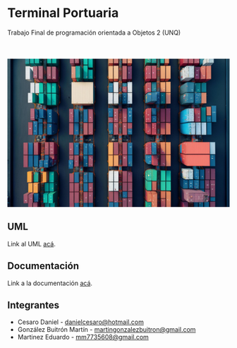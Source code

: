 # Terminal Portuaria

Trabajo Final de programación orientada a Objetos 2 (UNQ)
<br> </br>
<br> </br>
![Terminal](https://github.com/Eduardo73Martinez/MMD-Terminal_Portuaria/blob/main/terminalPortuaria.jpg)


## UML 

Link al UML [acá](https://drive.google.com/file/d/1Vc3NjyPhuk1Eb3kPUm8uWrePLjnZ5dR4/view?usp=sharing).


## Documentación

Link a la documentación [acá](https://github.com/Eduardo73Martinez/MMD-Terminal_Portuaria/blob/main/UML.pdf).


## Integrantes 

- Cesaro Daniel           - danielcesaro@hotmail.com
- González Buitrón Martín - martingonzalezbuitron@gmail.com
- Martinez Eduardo        - mm7735608@gmail.com
